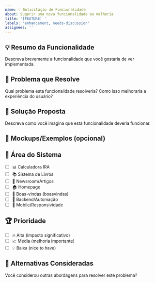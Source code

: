 ```yaml
---
name: 💡 Solicitação de Funcionalidade
about: Sugerir uma nova funcionalidade ou melhoria
title: '[FEATURE] '
labels: 'enhancement, needs-discussion'
assignees: ''
---
```


## 💡 Resumo da Funcionalidade
Descreva brevemente a funcionalidade que você gostaria de ver implementada.

## 🎯 Problema que Resolve
Qual problema esta funcionalidade resolveria? Como isso melhoraria a experiência do usuário?

## 💭 Solução Proposta
Descreva como você imagina que esta funcionalidade deveria funcionar.

## 🎨 Mockups/Exemplos (opcional)
<!-- Adicione imagens, sketches ou links para exemplos similares -->

## 📍 Área do Sistema
- [ ] 📊 Calculadora IRA
- [ ] 📚 Sistema de Livros
- [ ] 📰 Newsroom/Artigos
- [ ] 🏠 Homepage
- [ ] 🎯 Boas-vindas (boasvindas)
- [ ] 🔧 Backend/Automação
- [ ] 📱 Mobile/Responsividade

## 🏆 Prioridade
- [ ] 🔥 Alta (impacto significativo)
- [ ] 📈 Média (melhoria importante)
- [ ] 💡 Baixa (nice to have)

## 🤔 Alternativas Consideradas
Você considerou outras abordagens para resolver este problema?
